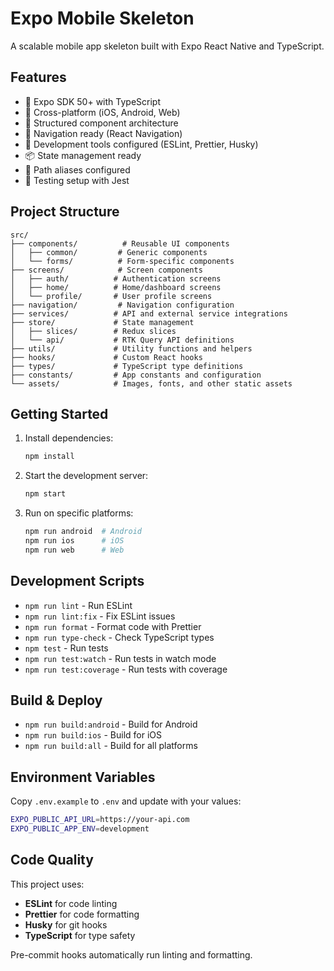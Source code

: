 # Expo Mobile Skeleton

A scalable mobile app skeleton built with Expo React Native and TypeScript.

## Features

- 🚀 Expo SDK 50+ with TypeScript
- 📱 Cross-platform (iOS, Android, Web)
- 🎨 Structured component architecture
- 🧭 Navigation ready (React Navigation)
- 🔧 Development tools configured (ESLint, Prettier, Husky)
- 📦 State management ready
- 🎯 Path aliases configured
- 🧪 Testing setup with Jest

## Project Structure

```
src/
├── components/          # Reusable UI components
│   ├── common/         # Generic components
│   └── forms/          # Form-specific components
├── screens/            # Screen components
│   ├── auth/          # Authentication screens
│   ├── home/          # Home/dashboard screens
│   └── profile/       # User profile screens
├── navigation/         # Navigation configuration
├── services/          # API and external service integrations
├── store/             # State management
│   ├── slices/        # Redux slices
│   └── api/           # RTK Query API definitions
├── utils/             # Utility functions and helpers
├── hooks/             # Custom React hooks
├── types/             # TypeScript type definitions
├── constants/         # App constants and configuration
└── assets/            # Images, fonts, and other static assets
```

## Getting Started

1. Install dependencies:

   ```bash
   npm install
   ```

2. Start the development server:

   ```bash
   npm start
   ```

3. Run on specific platforms:
   ```bash
   npm run android  # Android
   npm run ios      # iOS
   npm run web      # Web
   ```

## Development Scripts

- `npm run lint` - Run ESLint
- `npm run lint:fix` - Fix ESLint issues
- `npm run format` - Format code with Prettier
- `npm run type-check` - Check TypeScript types
- `npm test` - Run tests
- `npm run test:watch` - Run tests in watch mode
- `npm run test:coverage` - Run tests with coverage

## Build & Deploy

- `npm run build:android` - Build for Android
- `npm run build:ios` - Build for iOS
- `npm run build:all` - Build for all platforms

## Environment Variables

Copy `.env.example` to `.env` and update with your values:

```bash
EXPO_PUBLIC_API_URL=https://your-api.com
EXPO_PUBLIC_APP_ENV=development
```

## Code Quality

This project uses:

- **ESLint** for code linting
- **Prettier** for code formatting
- **Husky** for git hooks
- **TypeScript** for type safety

Pre-commit hooks automatically run linting and formatting.
